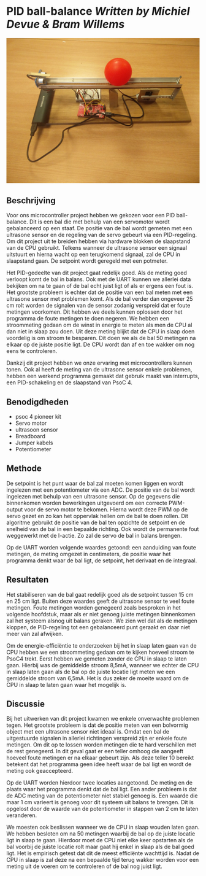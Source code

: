 # PID ball-balance			*Written by Michiel Devue & Bram Willems*

![Project](Afbeelding.jpg)

## Beschrijving
Voor ons microcontroller project hebben we gekozen voor een PID ball-balance. Dit is een bal die met behulp van een servomotor wordt gebalanceerd op een staaf. De positie van de bal wordt gemeten met een ultrasone sensor en de regeling van de servo gebeurt via een PID-regeling. Om dit project uit te breiden hebben via hardware blokken de slaapstand van de CPU gebruikt. Telkens wanneer de ultrasone sensor een signaal uitstuurt en hierna wacht op een terugkomend signaal, zal de CPU in slaapstand gaan. De setpoint wordt geregeld met een potmeter.

Het PID-gedeelte van dit project gaat redelijk goed. Als de meting goed verloopt komt de bal in balans. Ook met de UART kunnen we allerlei data bekijken om na te gaan of de bal echt juist ligt of als er ergens een fout is. Het grootste probleem is echter dat de positie van een bal meten met een ultrasone sensor met problemen komt. Als de bal verder dan ongeveer 25 cm rolt worden de signalen van de sensor zodanig verspreid dat er foute metingen voorkomen. Dit hebben we deels kunnen oplossen door het programma de foute metingen te doen negeren. We hebben een stroommeting gedaan om de winst in energie te meten als men de CPU al dan niet in slaap zou doen. Uit deze meting blijkt dat de CPU in slaap doen voordelig is om stroom te besparen. Dit doen we als de bal 50 metingen na elkaar op de juiste positie ligt. De CPU wordt dan af en toe wakker om nog eens te controleren.

Dankzij dit project hebben we onze ervaring met microcontrollers kunnen tonen. Ook al heeft de meting van de ultrasone sensor enkele problemen, hebben een werkend programma gemaakt dat gebruik maakt van interrupts, een PID-schakeling en de slaapstand van PsoC 4.

## Benodigdheden
- psoc 4 pioneer kit
- Servo motor
- ultrasoon sensor
- Breadboard
- Jumper kabels
- Potentiometer

## Methode

De setpoint is het punt waar de bal zal moeten komen liggen en wordt ingelezen met
een potentiometer via een ADC. De positie van de bal wordt ingelezen met behulp
van een ultrasone sensor. Op de gegevens die binnenkomen worden bewerkingen
uitgevoerd om een correcte PWM-output voor de servo motor te bekomen. Hierna
wordt deze PWM op de servo gezet en zo kan het oppervlak hellen om de bal te doen
rollen. Dit algoritme gebruikt de positie van de bal ten opzichte de setpoint en de
snelheid van de bal in een bepaalde richting. Ook wordt de permanente fout
weggewerkt met de I-actie. Zo zal de servo de bal in balans brengen.

Op de UART worden volgende waardes getoond: een aanduiding van foute metingen,
de meting omgezet in centimeters, de positie waar het programma denkt waar de bal
ligt, de setpoint, het derivaat en de integraal.

## Resultaten

Het stabiliseren van de bal gaat redelijk goed als de setpoint tussen 15 cm en 25 cm
ligt. Buiten deze waardes geeft de ultrasone sensor te veel foute metingen. Foute
metingen worden genegeerd zoals besproken in het volgende hoofdstuk, maar als er
niet genoeg juiste metingen binnenkomen zal het systeem alsnog uit balans geraken.
We zien wel dat als de metingen kloppen, de PID-regeling tot een gebalanceerd punt
geraakt en daar niet meer van zal afwijken.

Om de energie-efficiëntie te onderzoeken bij het in slaap laten gaan van de CPU
hebben we een stroommeting gedaan om te kijken hoeveel stroom te PsoC4 trekt.
Eerst hebben we gemeten zonder de CPU in slaap te laten gaan. Hierbij was de
gemiddelde stroom 8,5mA, wanneer we echter de CPU in slaap laten gaan als de bal
op de juiste locatie ligt meten we een gemiddelde stroom van 6,5mA. Het is dus
zeker de moeite waard om de CPU in slaap te laten gaan waar het mogelijk is.

## Discussie

Bij het uitwerken van dit project kwamen we enkele onverwachte problemen tegen.
Het grootste probleem is dat de positie meten van een bolvormig object met een
ultrasone sensor niet ideaal is. Omdat een bal de uitgestuurde signalen in allerlei
richtingen verspreid zijn er enkele foute metingen. Om dit op te lossen worden
metingen die te hard verschillen met de rest genegeerd. In dit geval gaat er een teller
omhoog die aangeeft hoeveel foute metingen er na elkaar gebeurt zijn. Als deze
teller 10 bereikt betekent dat het programma geen idee heeft waar de bal ligt en
wordt de meting ook geaccepteerd.

Op de UART worden hierdoor twee locaties aangetoond. De meting en de plaats
waar het programma denkt dat de bal ligt.
Een ander probleem is dat de ADC meting van de potentiometer niet stabiel genoeg
is. Een waarde die maar 1 cm varieert is genoeg voor dit systeem uit balans te
brengen. Dit is opgelost door de waarde van de potentiometer in stappen van 2 cm
te laten veranderen.

We moesten ook beslissen wanneer we de CPU in slaap wouden laten gaan. We
hebben besloten om na 50 metingen waarbij de bal op de juiste locatie ligt in slaap te
gaan. Hierdoor moet de CPU niet elke keer opstarten als de bal voorbij de juiste
locatie rolt maar gaat hij enkel in slaap als de bal goed ligt. Het is empirisch getest dat dit de meest efficiënte wachttijd is. Nadat de CPU in slaap is zal deze na een bepaalde tijd terug wakker worden voor een meting uit de voeren om te controleren of de bal nog juist ligt.